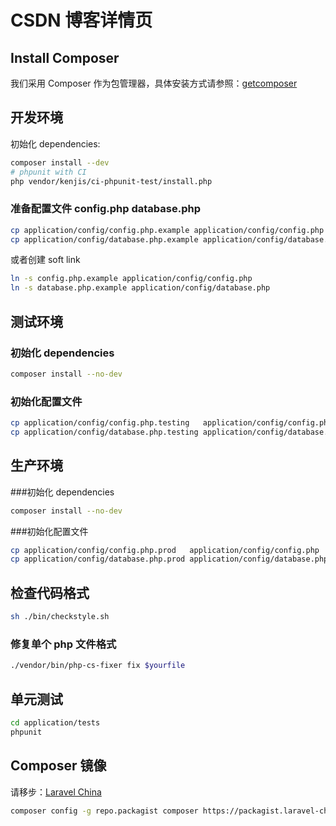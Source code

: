# CSDN 博客详情页

## Install Composer

我们采用 Composer 作为包管理器，具体安装方式请参照：[getcomposer](https://getcomposer.org/doc/00-intro.md)

## 开发环境

初始化 dependencies:

```sh
composer install --dev
# phpunit with CI
php vendor/kenjis/ci-phpunit-test/install.php
```

### 准备配置文件 config.php database.php

```sh
cp application/config/config.php.example application/config/config.php
cp application/config/database.php.example application/config/database.php
```

或者创建 soft link

```sh
ln -s config.php.example application/config/config.php
ln -s database.php.example application/config/database.php
```

## 测试环境

### 初始化 dependencies
```sh
composer install --no-dev
```

### 初始化配置文件

```sh
cp application/config/config.php.testing   application/config/config.php
cp application/config/database.php.testing application/config/database.php
```

## 生产环境

###初始化 dependencies

```sh
composer install --no-dev
```

###初始化配置文件

```sh
cp application/config/config.php.prod   application/config/config.php
cp application/config/database.php.prod application/config/database.php
```

## 检查代码格式

```sh
sh ./bin/checkstyle.sh
```

### 修复单个 php 文件格式

```sh
./vendor/bin/php-cs-fixer fix $yourfile
```


## 单元测试

```sh
cd application/tests
phpunit
```

## Composer 镜像

请移步：[Laravel China](https://laravel-china.org/composer)

```sh
composer config -g repo.packagist composer https://packagist.laravel-china.org
```
